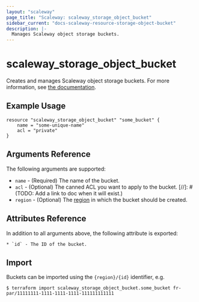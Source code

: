 ```yaml
---
layout: "scaleway"
page_title: "Scaleway: scaleway_storage_object_bucket"
sidebar_current: "docs-scaleway-resource-storage-object-bucket"
description: |-
  Manages Scaleway object storage buckets.
---
```


# scaleway_storage_object_bucket

Creates and manages Scaleway object storage buckets. For more information, see [the documentation](https://www.scaleway.com/en/docs/object-storage-feature/).

## Example Usage

```hcl
resource "scaleway_storage_object_bucket" "some_bucket" {
    name = "some-unique-name"
    acl = "private"
}
```

## Arguments Reference

The following arguments are supported:

* `name` - (Required) The name of the bucket.
* `acl` - (Optional) The canned ACL you want to apply to the bucket.
[//]: # (TODO: Add a link to doc when it will exist.)
* `region` - (Optional) The [region](https://developers.scaleway.com/en/quickstart/#region-definition) in which the bucket should be created.

## Attributes Reference

In addition to all arguments above, the following attribute is exported:
	
	* `id` - The ID of the bucket.
	


## Import

Buckets can be imported using the `{region}/{id}` identifier, e.g.

```
$ terraform import scaleway_storage_object_bucket.some_bucket fr-par/11111111-1111-1111-1111-111111111111
```
